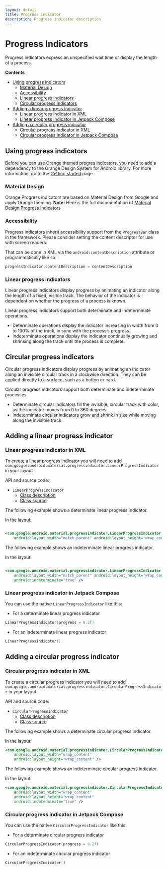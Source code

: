 ```yaml
---
layout: detail
title: Progress indicator
description: Progress indicator description
---
```


# Progress Indicators

Progress indicators express an unspecified wait time or display the length of a process.

**Contents**

*   [Using progress indicators](#using-progress-indicators)
    *   [Material Design](#material-design)
    *   [Accessibility](#accessibility)
    *   [Linear progress indicators](#linear-progress-indicators)
    *   [Circular progress indicators](#circular-progress-indicators)
*   [Adding a linear progress indicator](#adding-a-linear-progress-indicator)
    *   [Linear progress indicator in XML](#linear-progress-indicator-in-xml)
    *   [Linear progress indicator in Jetpack Compose](#linear-progress-indicator-in-jetpack-compose)
*   [Adding a circular progress indicator](#adding-a-circular-progress-indicator)
    *   [Circular progress indicator in XML](#circular-progress-indicator-in-xml)
    *   [Circular progress indicator in Jetpack Compose](#circular-progress-indicator-in-jetpack-compose)

## Using progress indicators

Before you can use Orange themed progres indicators, you need to add a dependency to the Orange
Design System for Android library. For more information, go to the
[Getting started](../getting-started.md) page.

### Material Design

Orange Progress indicators are based on Material Design from Google and apply Orange theming.
**Note:** Here is the full documentation
of [Material Design Progress Indicators](https://material.io/components/progress-indicators/)

### Accessibility

Progress indicators inherit accessibility support from the `ProgressBar` class in the framework.
Please consider setting the content descriptor for use with screen readers.

That can be done in XML via the `android:contentDescription` attribute or programmatically like so:

```kt
progressIndicator.contentDescription = contentDescription
```

### Linear progress indicators

Linear progress indicators display progress by animating an indicator along the length of a fixed,
visible track. The behavior of the indicator is dependent on whether the progress of a process is
known.

Linear progress indicators support both determinate and indeterminate operations.

* Determinate operations display the indicator increasing in width from 0 to 100% of the track, in
  sync with the process’s progress.
* Indeterminate operations display the indicator continually growing and shrinking along the track
  until the process is complete.

## Circular progress indicators

Circular progress indicators display progress by animating an indicator along an
invisible circular track in a clockwise direction. They can be applied directly
to a surface, such as a button or card.

Circular progress indicators support both determinate and indeterminate
processes.

*   Determinate circular indicators fill the invisible, circular track with
    color, as the indicator moves from 0 to 360 degrees.
*   Indeterminate circular indicators grow and shrink in size while moving along
    the invisible track.

## Adding a linear progress indicator

### Linear progress indicator in XML

To create a linear progress indicator you will need to
add `com.google.android.material.progressindicator.LinearProgressIndicator` in your layout

API and source code:

*   `LinearProgressIndicator`
    *   [Class description](https://developer.android.com/reference/com/google/android/material/progressindicator/LinearProgressIndicator)
    *   [Class source](https://github.com/material-components/material-components-android/tree/master/lib/java/com/google/android/material/progressindicator/LinearProgressIndicator.java)


The following example shows a determinate linear progress indicator.

In the layout:

```xml

<com.google.android.material.progressindicator.LinearProgressIndicator
    android:layout_width="match_parent" android:layout_height="wrap_content" />
```

The following example shows an indeterminate linear progress indicator.

In the layout:

```xml

<com.google.android.material.progressindicator.LinearProgressIndicator
    android:layout_width="match_parent" android:layout_height="wrap_content"
    android:indeterminate="true" />
```

### Linear progress indicator in Jetpack Compose

You can use the native `LinearProgressIndicator` like this:

- For a determinate linear progress indicator
```kotlin
LinearProgressIndicator(progress = 0.2f)
```

- For an indeterminate linear progress indicator
```kotlin
LinearProgressIndicator()
```

## Adding a circular progress indicator

### Circular progress indicator in XML

To create a circular progress indicator you will need to
add `com.google.android.material.progressindicator.CircularProgressIndicator` in your layout

API and source code:

*   `CircularProgressIndicator`
    *   [Class description](https://developer.android.com/reference/com/google/android/material/progressindicator/CircularProgressIndicator)
    *   [Class source](https://github.com/material-components/material-components-android/tree/master/lib/java/com/google/android/material/progressindicator/CircularProgressIndicator.java)

The following example shows a determinate circular progress indicator.

In the layout:

```xml
<com.google.android.material.progressindicator.CircularProgressIndicator
    android:layout_width="wrap_content"
    android:layout_height="wrap_content" />
```

The following example shows an indeterminate circular progress indicator.

In the layout:

```xml
<com.google.android.material.progressindicator.CircularProgressIndicator
    android:layout_width="wrap_content"
    android:layout_height="wrap_content"
    android:indeterminate="true" />
```

### Circular progress indicator in Jetpack Compose

You can use the native `CircularProgressIndicator` like this:

- For a determinate circular progress indicator
```kotlin
CircularProgressIndicator(progress = 0.2f)
```

- For an indeterminate circular progress indicator
```kotlin
CircularProgressIndicator()
```
